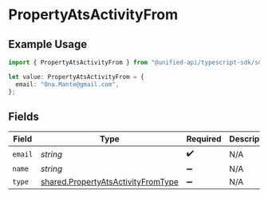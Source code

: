 # PropertyAtsActivityFrom

## Example Usage

```typescript
import { PropertyAtsActivityFrom } from "@unified-api/typescript-sdk/sdk/models/shared";

let value: PropertyAtsActivityFrom = {
  email: "Ona.Mante@gmail.com",
};
```

## Fields

| Field                                                                                           | Type                                                                                            | Required                                                                                        | Description                                                                                     |
| ----------------------------------------------------------------------------------------------- | ----------------------------------------------------------------------------------------------- | ----------------------------------------------------------------------------------------------- | ----------------------------------------------------------------------------------------------- |
| `email`                                                                                         | *string*                                                                                        | :heavy_check_mark:                                                                              | N/A                                                                                             |
| `name`                                                                                          | *string*                                                                                        | :heavy_minus_sign:                                                                              | N/A                                                                                             |
| `type`                                                                                          | [shared.PropertyAtsActivityFromType](../../../sdk/models/shared/propertyatsactivityfromtype.md) | :heavy_minus_sign:                                                                              | N/A                                                                                             |